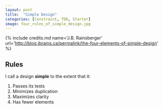 ```yaml
---
layout: post
title:  "Simple Design"
categories: [Constraint, TDD, Starter]
image: four_rules_of_simple_design.jpg
---
```



{% include credits.md name='J.B. Rainsberger' url='http://blog.jbrains.ca/permalink/the-four-elements-of-simple-design' %}

## Rules

I call a design **simple** to the extent that it:

1. Passes its tests
2. Minimizes duplication
3. Maximizes clarity
4. Has fewer elements
